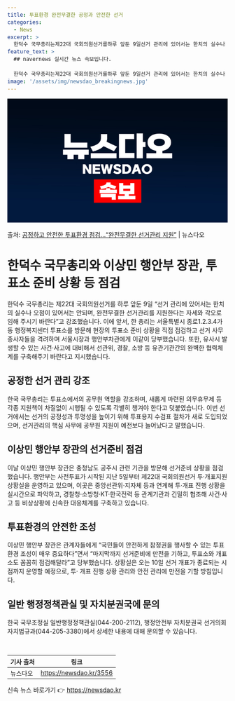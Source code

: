 ```yaml
---
title: 투표환경 완전무결한 공정과 안전한 선거
categories:
  - News
excerpt: >
  한덕수 국무총리는제22대 국회의원선거를하루 앞둔 9일선거 관리에 있어서는 한치의 실수나 오점이 있어서는 안되…
feature_text: >
  ## navernews 실시간 뉴스 속보입니다.

  한덕수 국무총리는제22대 국회의원선거를하루 앞둔 9일선거 관리에 있어서는 한치의 실수나 오점이 있어서는 안되…
image: '/assets/img/newsdao_breakingnews.jpg'
---
```


![뉴스다오 속보](/assets/img/newsdao_breakingnews.jpg)

<p>출처: <a href="https://newsdao.kr/3556" rel="dofollow">공정하고 안전한 투표환경 점검…“완전무결한 선거관리 지원”</a> | 뉴스다오</p>

<h1>한덕수 국무총리와 이상민 행안부 장관, 투표소 준비 상황 등 점검</h1>

<p data-ke-size="size16">한덕수 국무총리는 제22대 국회의원선거를 하루 앞둔 9일 “선거 관리에 있어서는 한치의 실수나 오점이 있어서는 안되며, 완전무결한 선거관리를 지원한다는 자세와 각오로 임해 주시기 바란다”고 강조했습니다. 이에 앞서, 한 총리는 서울특별시 종로1.2.3.4가동 행정복지센터 투표소를 방문해 현장의 투표소 준비 상황을 직접 점검하고 선거 사무종사자들을 격려하며 서울시장과 행안부차관에게 이같이 당부했습니다. 또한, 유사시 발생할 수 있는 사건·사고에 대비해서 선관위, 경찰, 소방 등 유관기관간의 완벽한 협력체계를 구축해주기 바란다고 지시했습니다.</p>

<h2><b>공정한 선거 관리 강조</b></h2>
<p data-ke-size="size16">한국 국무총리는 투표소에서의 공무원 역할을 강조하며, 새롭게 마련된 의무휴무제 등 각종 지원책이 차질없이 시행될 수 있도록 각별히 챙겨야 한다고 덧붙였습니다. 이번 선거에서는 선거의 공정성과 투명성을 높이기 위해 투표용지 수검표 절차가 새로 도입되었으며, 선거관리의 핵심 사무에 공무원 지원이 예전보다 늘어났다고 말했습니다.</p>

<h2><b>이상민 행안부 장관의 선거준비 점검</b></h2>
<p data-ke-size="size16">이날 이상민 행안부 장관은 충청남도 공주시 관련 기관을 방문해 선거준비 상황을 점검했습니다. 행안부는 사전투표가 시작된 지난 5일부터 제22대 국회의원선거 투·개표지원상황실을 운영하고 있으며, 이곳은 중앙선관위·지자체 등과 연계해 투·개표 진행 상황을 실시간으로 파악하고, 경찰청·소방청·KT·한국전력 등 관계기관과 긴밀히 협조해 사건·사고 등 비상상황에 신속한 대응체계를 구축하고 있습니다.</p>

<h2><b>투표환경의 안전한 조성</b></h2>
<p data-ke-size="size16">이상민 행안부 장관은 관계자들에게 “국민들이 안전하게 참정권을 행사할 수 있는 투표환경 조성이 매우 중요하다”면서 “마지막까지 선거준비에 만전을 기하고, 투표소와 개표소도 꼼꼼히 점검해달라”고 당부했습니다. 상황실은 오는 10일 선거 개표가 종료되는 시점까지 운영할 예정으로, 투· 개표 진행 상황 관리와 안전 관리에 만전을 기할 방침입니다.</p>

<h2><b>일반 행정정책관실 및 자치분권국에 문의</b></h2>
<p data-ke-size="size16">한국 국무조정실 일반행정정책관실(044-200-2112), 행정안전부 자치분권국 선거의회자치법규과(044-205-3380)에서 상세한 내용에 대해 문의할 수 있습니다.</p>

<p data-ke-size="size16">&nbsp;</p>

<table>
	<thead>
		<tr>
			<th>기사 출처</th>
			<th>링크</th>
		</tr>
	</thead>
	<tbody>
		<tr>
			<td>뉴스다오</td>
			<td><a href="https://newsdao.kr/3556">https://newsdao.kr/3556</a></td>
		</tr>
	</tbody>
</table>
 

신속 뉴스 바로가기 👉 <a href="https://newsdao.kr" rel="dofollow">https://newsdao.kr</a>


